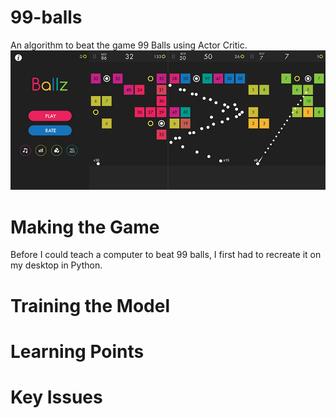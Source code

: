 # 99-balls
An algorithm to beat the game 99 Balls using Actor Critic.
![alt text](Ballz.png)


# Making the Game
Before I could teach a computer to beat 99 balls, I first had to recreate it on my desktop in Python.

# Training the Model

# Learning Points

# Key Issues
